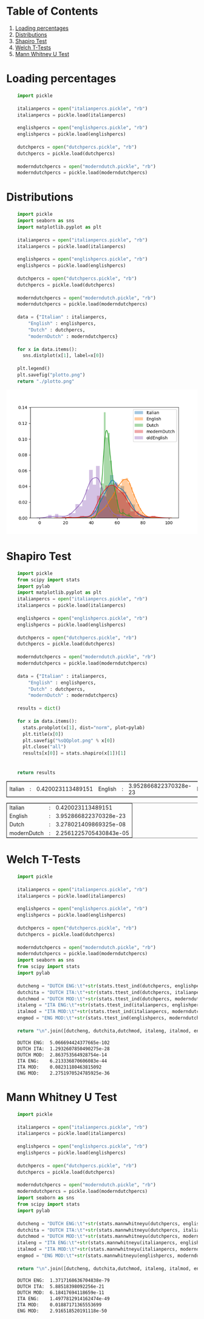 
# Table of Contents

1.  [Loading percentages](#orgde7ba37)
2.  [Distributions](#org58b4948)
3.  [Shapiro Test](#org29a1222)
4.  [Welch T-Tests](#orgd4d2f32)
5.  [Mann Whitney U Test](#orgb404797)


<a id="orgde7ba37"></a>

# Loading percentages

```python
    import pickle
    
    italianpercs = open("italianpercs.pickle", "rb")
    italianpercs = pickle.load(italianpercs)
    
    englishpercs = open("englishpercs.pickle", "rb")
    englishpercs = pickle.load(englishpercs)
    
    dutchpercs = open("dutchpercs.pickle", "rb")
    dutchpercs = pickle.load(dutchpercs)
    
    moderndutchpercs = open("moderndutch.pickle", "rb")
    moderndutchpercs = pickle.load(moderndutchpercs)
```

<a id="org58b4948"></a>

# Distributions

```python
    import pickle
    import seaborn as sns
    import matplotlib.pyplot as plt
    
    italianpercs = open("italianpercs.pickle", "rb")
    italianpercs = pickle.load(italianpercs)
    
    englishpercs = open("englishpercs.pickle", "rb")
    englishpercs = pickle.load(englishpercs)
    
    dutchpercs = open("dutchpercs.pickle", "rb")
    dutchpercs = pickle.load(dutchpercs)
    
    moderndutchpercs = open("moderndutch.pickle", "rb")
    moderndutchpercs = pickle.load(moderndutchpercs)
    
    data = {"Italian" : italianpercs, 
    	"English" : englishpercs,
    	"Dutch" : dutchpercs,
    	"modernDutch" : moderndutchpercs}
    
    for x in data.items():
      sns.distplot(x[1], label=x[0])
    
    plt.legend()
    plt.savefig("plotto.png")
    return "./plotto.png"
```
![img](./plotto.png)


<a id="org29a1222"></a>

# Shapiro Test
```python
    import pickle
    from scipy import stats
    import pylab
    import matplotlib.pyplot as plt
    italianpercs = open("italianpercs.pickle", "rb")
    italianpercs = pickle.load(italianpercs)
    
    englishpercs = open("englishpercs.pickle", "rb")
    englishpercs = pickle.load(englishpercs)
    
    dutchpercs = open("dutchpercs.pickle", "rb")
    dutchpercs = pickle.load(dutchpercs)
    
    moderndutchpercs = open("moderndutch.pickle", "rb")
    moderndutchpercs = pickle.load(moderndutchpercs)
    
    data = {"Italian" : italianpercs, 
    	"English" : englishpercs,
    	"Dutch" : dutchpercs,
    	"modernDutch" : moderndutchpercs}
    
    results = dict()
    
    for x in data.items():
      stats.probplot(x[1], dist="norm", plot=pylab)
      plt.title(x[0])
      plt.savefig("%sQQplot.png" % x[0])
      plt.close("all")
      results[x[0]] = stats.shapiro(x[1])[1]
    
    
    return results
```
<table border="2" cellspacing="0" cellpadding="6" rules="groups" frame="hsides">


<colgroup>
<col  class="org-left" />

<col  class="org-left" />

<col  class="org-right" />

<col  class="org-left" />

<col  class="org-left" />

<col  class="org-right" />

<col  class="org-left" />

<col  class="org-left" />

<col  class="org-right" />

<col  class="org-left" />

<col  class="org-left" />

<col  class="org-right" />
</colgroup>
<tbody>
<tr>
<td class="org-left">Italian</td>
<td class="org-left">:</td>
<td class="org-right">0.420023113489151</td>
<td class="org-left">English</td>
<td class="org-left">:</td>
<td class="org-right">3.952866822370328e-23</td>
<td class="org-left">Dutch</td>
<td class="org-left">:</td>
<td class="org-right">3.278021409869325e-08</td>
<td class="org-left">modernDutch</td>
<td class="org-left">:</td>
<td class="org-right">2.2561225705430843e-05</td>
</tr>
</tbody>
</table>

<table border="2" cellspacing="0" cellpadding="6" rules="groups" frame="hsides">


<colgroup>
<col  class="org-left" />

<col  class="org-left" />

<col  class="org-right" />
</colgroup>
<tbody>
<tr>
<td class="org-left">Italian</td>
<td class="org-left">:</td>
<td class="org-right">0.420023113489151</td>
</tr>


<tr>
<td class="org-left">English</td>
<td class="org-left">:</td>
<td class="org-right">3.952866822370328e-23</td>
</tr>


<tr>
<td class="org-left">Dutch</td>
<td class="org-left">:</td>
<td class="org-right">3.278021409869325e-08</td>
</tr>


<tr>
<td class="org-left">modernDutch</td>
<td class="org-left">:</td>
<td class="org-right">2.2561225705430843e-05</td>
</tr>
</tbody>
</table>


<a id="orgd4d2f32"></a>

# Welch T-Tests

```python 
    import pickle
    
    italianpercs = open("italianpercs.pickle", "rb")
    italianpercs = pickle.load(italianpercs)
    
    englishpercs = open("englishpercs.pickle", "rb")
    englishpercs = pickle.load(englishpercs)
    
    dutchpercs = open("dutchpercs.pickle", "rb")
    dutchpercs = pickle.load(dutchpercs)
    
    moderndutchpercs = open("moderndutch.pickle", "rb")
    moderndutchpercs = pickle.load(moderndutchpercs)
    import seaborn as sns
    from scipy import stats
    import pylab
    
    dutcheng = "DUTCH ENG:\t"+str(stats.ttest_ind(dutchpercs, englishpercs, equal_var=False)[1])
    dutchita = "DUTCH ITA:\t"+str(stats.ttest_ind(dutchpercs, italianpercs,equal_var=False)[1])
    dutchmod = "DUTCH MOD:\t"+str(stats.ttest_ind(dutchpercs, moderndutchpercs,equal_var=False)[1])
    italeng = "ITA ENG:\t"+str(stats.ttest_ind(italianpercs, englishpercs,equal_var=False)[1])
    italmod = "ITA MOD:\t"+str(stats.ttest_ind(italianpercs, moderndutchpercs,equal_var=False)[1])
    engmod = "ENG MOD:\t"+str(stats.ttest_ind(englishpercs, moderndutchpercs,equal_var=False)[1])
    
    return "\n".join([dutcheng, dutchita,dutchmod, italeng, italmod, engmod])
```


```
    DUTCH ENG:	5.066694424377665e-102
    DUTCH ITA:	1.2932607850490275e-28
    DUTCH MOD:	2.863753564928754e-14
    ITA ENG:	6.213336870606083e-44
    ITA MOD:	0.08231180463815092
    ENG MOD:	2.2751970524785925e-36
```

<a id="orgb404797"></a>

# Mann Whitney U Test

```python    
    import pickle
    
    italianpercs = open("italianpercs.pickle", "rb")
    italianpercs = pickle.load(italianpercs)
    
    englishpercs = open("englishpercs.pickle", "rb")
    englishpercs = pickle.load(englishpercs)
    
    dutchpercs = open("dutchpercs.pickle", "rb")
    dutchpercs = pickle.load(dutchpercs)
    
    moderndutchpercs = open("moderndutch.pickle", "rb")
    moderndutchpercs = pickle.load(moderndutchpercs)
    import seaborn as sns
    from scipy import stats
    import pylab
    
    dutcheng = "DUTCH ENG:\t"+str(stats.mannwhitneyu(dutchpercs, englishpercs)[1])
    dutchita = "DUTCH ITA:\t"+str(stats.mannwhitneyu(dutchpercs, italianpercs)[1])
    dutchmod = "DUTCH MOD:\t"+str(stats.mannwhitneyu(dutchpercs, moderndutchpercs)[1])
    italeng = "ITA ENG:\t"+str(stats.mannwhitneyu(italianpercs, englishpercs)[1])
    italmod = "ITA MOD:\t"+str(stats.mannwhitneyu(italianpercs, moderndutchpercs)[1])
    engmod = "ENG MOD:\t"+str(stats.mannwhitneyu(englishpercs, moderndutchpercs)[1])
    
    return "\n".join([dutcheng, dutchita,dutchmod, italeng, italmod, engmod])
```

```
    DUTCH ENG:	1.3717168636704838e-79
    DUTCH ITA:	5.88518398092256e-21
    DUTCH MOD:	6.18417694118659e-11
    ITA ENG:	1.4977812914162474e-49
    ITA MOD:	0.01887171365553699
    ENG MOD:	2.916518520191118e-50
```
